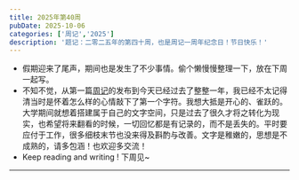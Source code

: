```yaml
---
title: 2025年第40周
pubDate: 2025-10-06
categories: ['周记','2025']
description: '题记：二零二五年的第四十周，也是周记一周年纪念日！节日快乐！'
---
```


- 假期迎来了尾声，期间也是发生了不少事情。偷个懒慢慢整理一下，放在下周一起写。  
- 不知不觉，从第一篇[周记](https://blog.sakoamc.com/posts/2440/)的发布到今天已经过去了整整一年，我已经不太记得清当时是怀着怎么样的心情敲下了第一个字符。我想大抵是开心的、雀跃的。大学期间就想着搭建属于自己的文字空间，只是过去了很久才将之转化为现实，也希望将来翻看的时候，一切回忆都是有记录的，而不是丢失的。平时要应付于工作，很多细枝末节也没来得及斟酌与改善。文字是稚嫩的，思想是不成熟的，请多包涵！也欢迎多交流！  
- Keep reading and writing ! 下周见~


---